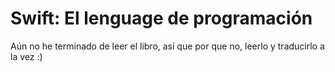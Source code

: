 Swift: El lenguage de programación
=======

Aún no he terminado de leer el libro, así que por que no, leerlo y traducirlo a la vez :)
